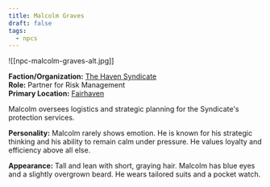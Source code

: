 ```yaml
---
title: Malcolm Graves
draft: false
tags:
  - npcs
---
```

![[npc-malcolm-graves-alt.jpg]]

**Faction/Organization:** [The Haven Syndicate](the-haven-syndicate.md)<br>
**Role:** Partner for Risk Management<br>
**Primary Location:** [Fairhaven](fairhaven)

Malcolm oversees logistics and strategic planning for the Syndicate's protection services.

**Personality:** Malcolm rarely shows emotion. He is known for his strategic thinking and his ability to remain calm under pressure. He values loyalty and efficiency above all else.

**Appearance:** Tall and lean with short, graying hair. Malcolm has blue eyes and a slightly overgrown beard. He wears tailored suits and a pocket watch.